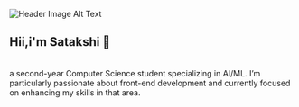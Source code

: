 
![Header Image Alt Text](https://i.pinimg.com/1200x/23/4b/73/234b731236541f7bf5b4e0efbc444dfd.jpg)<br>
<h2>Hii,i'm Satakshi 🍓</h2>
<br> a second-year Computer Science student specializing in AI/ML. I’m particularly passionate about front-end development and currently focused on enhancing my skills in that area.

